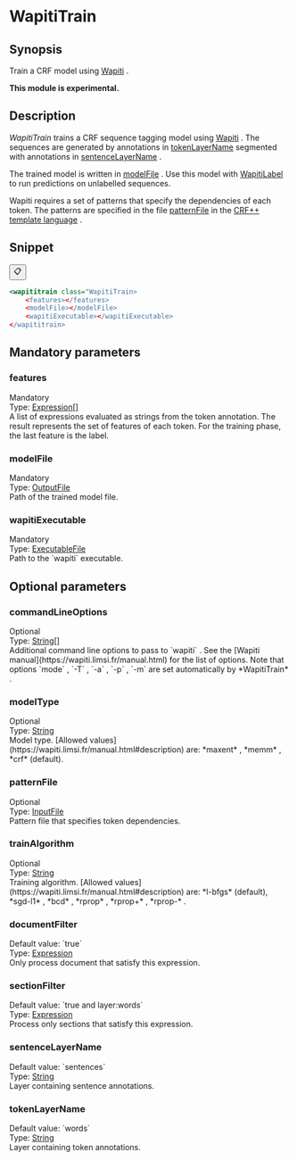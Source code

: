 <h1 class="module">WapitiTrain</h1>

## Synopsis

Train a CRF model using [Wapiti](https://wapiti.limsi.fr/) .

**This module is experimental.**

## Description

 *WapitiTrain* trains a CRF sequence tagging model using [Wapiti](https://wapiti.limsi.fr/) . The sequences are generated by annotations in <a href="#tokenLayerName" class="param">tokenLayerName</a> segmented with annotations in <a href="#sentenceLayerName" class="param">sentenceLayerName</a> .

The trained model is written in <a href="#modelFile" class="param">modelFile</a> . Use this model with <a href="../module/WapitiLabel" class="module">WapitiLabel</a> to run predictions on unlabelled sequences.

Wapiti requires a set of patterns that specify the dependencies of each token. The patterns are specified in the file <a href="#patternFile" class="param">patternFile</a> in the [CRF++ template language](https://taku910.github.io/crfpp/#templ) .

## Snippet



<button class="copy-code-button" title="Copy to clipboard" onclick="copy_code(this)">📋</button>
```xml
<wapititrain class="WapitiTrain>
    <features></features>
    <modelFile></modelFile>
    <wapitiExecutable></wapitiExecutable>
</wapititrain>
```

## Mandatory parameters

<h3 id="features" class="param">features</h3>

<div class="param-level param-level-mandatory">Mandatory
</div>
<div class="param-type">Type: <a href="../converter/fr.inra.maiage.bibliome.alvisnlp.core.corpus.expressions.Expression%5B%5D" class="converter">Expression[]</a>
</div>
A list of expressions evaluated as strings from the token annotation. The result represents the set of features of each token. For the training phase, the last feature is the label.

<h3 id="modelFile" class="param">modelFile</h3>

<div class="param-level param-level-mandatory">Mandatory
</div>
<div class="param-type">Type: <a href="../converter/fr.inra.maiage.bibliome.util.files.OutputFile" class="converter">OutputFile</a>
</div>
Path of the trained model file.

<h3 id="wapitiExecutable" class="param">wapitiExecutable</h3>

<div class="param-level param-level-mandatory">Mandatory
</div>
<div class="param-type">Type: <a href="../converter/fr.inra.maiage.bibliome.util.files.ExecutableFile" class="converter">ExecutableFile</a>
</div>
Path to the `wapiti` executable.

## Optional parameters

<h3 id="commandLineOptions" class="param">commandLineOptions</h3>

<div class="param-level param-level-optional">Optional
</div>
<div class="param-type">Type: <a href="../converter/java.lang.String%5B%5D" class="converter">String[]</a>
</div>
Additional command line options to pass to `wapiti` . See the [Wapiti manual](https://wapiti.limsi.fr/manual.html) for the list of options. Note that options `mode` , `-T` , `-a` , `-p` , `-m` are set automatically by *WapitiTrain* .

<h3 id="modelType" class="param">modelType</h3>

<div class="param-level param-level-optional">Optional
</div>
<div class="param-type">Type: <a href="../converter/java.lang.String" class="converter">String</a>
</div>
Model type. [Allowed values](https://wapiti.limsi.fr/manual.html#description) are: *maxent* , *memm* , *crf* (default).

<h3 id="patternFile" class="param">patternFile</h3>

<div class="param-level param-level-optional">Optional
</div>
<div class="param-type">Type: <a href="../converter/fr.inra.maiage.bibliome.util.files.InputFile" class="converter">InputFile</a>
</div>
Pattern file that specifies token dependencies.

<h3 id="trainAlgorithm" class="param">trainAlgorithm</h3>

<div class="param-level param-level-optional">Optional
</div>
<div class="param-type">Type: <a href="../converter/java.lang.String" class="converter">String</a>
</div>
Training algorithm. [Allowed values](https://wapiti.limsi.fr/manual.html#description) are: *l-bfgs* (default), *sgd-l1* , *bcd* , *rprop* , *rprop+* , *rprop-* .

<h3 id="documentFilter" class="param">documentFilter</h3>

<div class="param-level param-level-default-value">Default value: `true`
</div>
<div class="param-type">Type: <a href="../converter/fr.inra.maiage.bibliome.alvisnlp.core.corpus.expressions.Expression" class="converter">Expression</a>
</div>
Only process document that satisfy this expression.

<h3 id="sectionFilter" class="param">sectionFilter</h3>

<div class="param-level param-level-default-value">Default value: `true and layer:words`
</div>
<div class="param-type">Type: <a href="../converter/fr.inra.maiage.bibliome.alvisnlp.core.corpus.expressions.Expression" class="converter">Expression</a>
</div>
Process only sections that satisfy this expression.

<h3 id="sentenceLayerName" class="param">sentenceLayerName</h3>

<div class="param-level param-level-default-value">Default value: `sentences`
</div>
<div class="param-type">Type: <a href="../converter/java.lang.String" class="converter">String</a>
</div>
Layer containing sentence annotations.

<h3 id="tokenLayerName" class="param">tokenLayerName</h3>

<div class="param-level param-level-default-value">Default value: `words`
</div>
<div class="param-type">Type: <a href="../converter/java.lang.String" class="converter">String</a>
</div>
Layer containing token annotations.

